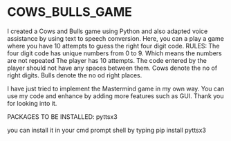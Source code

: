 # COWS_BULLS_GAME
I created a Cows and Bulls game using Python and also adapted voice assistance by using text to speech conversion.
Here, you can a play a game where you have 10 attempts to guess the right four digit code.
RULES:
The four digit code has unique numbers from 0 to 9. Which means the numbers are not repeated
The player has 10 attempts.
The code entered by the player should not have any spaces between them.
Cows denote the no of right digits.
Bulls denote the no od right places.

I have just tried to implement the Mastermind game in my own way.
You can use my code and enhance by adding more features such as GUI.
Thank you for looking into it.

PACKAGES TO BE INSTALLED:
pyttsx3

you can install it in your cmd prompt shell by typing   pip install pyttsx3
